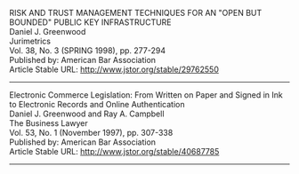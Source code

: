 

RISK AND TRUST MANAGEMENT TECHNIQUES FOR AN "OPEN BUT BOUNDED" PUBLIC KEY INFRASTRUCTURE  
Daniel J. Greenwood  
Jurimetrics  
Vol. 38, No. 3 (SPRING 1998), pp. 277-294  
Published by: American Bar Association  
Article Stable URL: http://www.jstor.org/stable/29762550  

---

Electronic Commerce Legislation: From Written on Paper and Signed in Ink to Electronic Records and Online Authentication  
Daniel J. Greenwood and Ray A. Campbell  
The Business Lawyer  
Vol. 53, No. 1 (November 1997), pp. 307-338  
Published by: American Bar Association  
Article Stable URL: http://www.jstor.org/stable/40687785  

---

